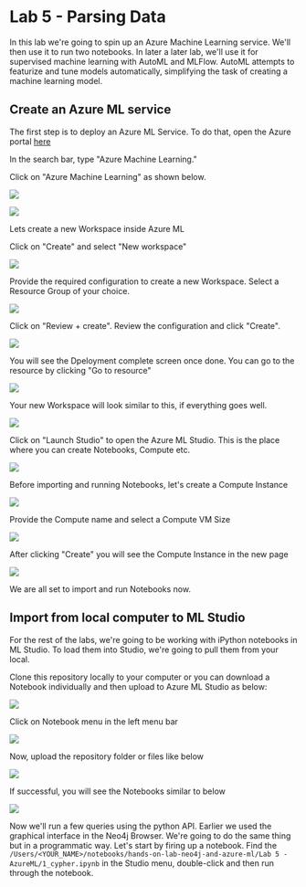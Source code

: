 # Lab 5 - Parsing Data
In this lab we're going to spin up an Azure Machine Learning service.  We'll then use it to run two notebooks.  In later a later lab, we'll use it for supervised machine learning with AutoML and MLFlow.  AutoML attempts to featurize and tune models automatically, simplifying the task of creating a machine learning model.

## Create an Azure ML service
The first step is to deploy an Azure ML Service.  To do that, open the Azure portal [here](https://portal.azure.com)

In the search bar, type "Azure Machine Learning."

Click on "Azure Machine Learning" as shown below.

![](images/01-search.png)

![](images/02-azure-ml.png)

Lets create a new Workspace inside Azure ML

Click on "Create" and select "New workspace"

![](images/03-new-ws.png)

Provide the required configuration to create a new Workspace.
Select a Resource Group of your choice.

![](images/04-ws-config.png)

Click on "Review + create". 
Review the configuration and click "Create".

![](images/05-review.png)

You will see the Dpeloyment complete screen once done.
You can go to the resource by clicking "Go to resource"

![](images/06-complete.png)

Your new Workspace will look similar to this, if everything goes well.

![](images/07-new-ws.png)

Click on "Launch Studio" to open the Azure ML Studio. This is the place where you can create Notebooks, Compute etc.

![](images/08-ml-studio.png)

Before importing and running Notebooks, let's create a Compute Instance

![](images/09-compute.png)

Provide the Compute name and select a Compute VM Size

![](images/10-new-compute.png)

After clicking "Create" you will see the Compute Instance in the new page

![](images/11-compute-done.png)

We are all set to import and run Notebooks now.

## Import from local computer to ML Studio
For the rest of the labs, we're going to be working with iPython notebooks in ML Studio.  To load them into Studio, we're going to pull them from your local.

Clone this repository locally to your computer or you can download a Notebook individually and then upload to Azure ML Studio as below:

![](images/12-azure-ml.png)

Click on Notebook menu in the left menu bar

![](images/13-notebook-menu.png)

Now, upload the repository folder or files like below

![](images/14-upload-folder.png)

If successful, you will see the Notebooks similar to below

![](images/15-notebooks-uploaded.png)

Now we'll run a few queries using the python API.  Earlier we used the graphical interface in the Neo4j Browser.  We're going to do the same thing but in a programmatic way.  Let's start by firing up a notebook.  Find the `/Users/<YOUR_NAME>/notebooks/hands-on-lab-neo4j-and-azure-ml/Lab 5 - AzureML/1_cypher.ipynb` in the Studio menu, double-click and then run through the notebook.
